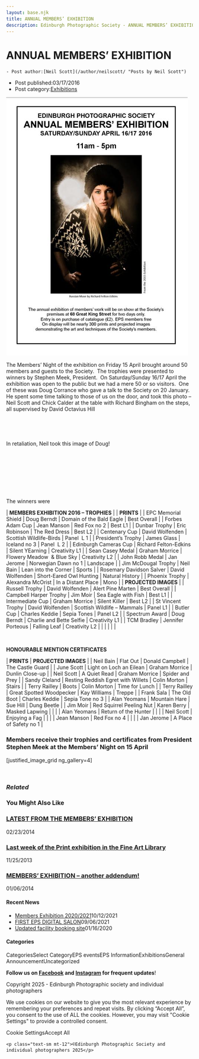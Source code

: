 ```yaml
---
layout: base.njk
title: ANNUAL MEMBERS’ EXHIBITION
description: Edinburgh Photographic Society - ANNUAL MEMBERS’ EXHIBITION
---
```


<div class="container mx-auto px-4 py-8">
  <div class="prose max-w-3xl mx-auto">
    <h1 class="text-3xl font-bold mb-6">ANNUAL MEMBERS’ EXHIBITION</h1>

    - Post author:[Neil Scott](/author/neilscott/ "Posts by Neil Scott")
- Post published:03/17/2016
- Post category:[Exhibitions](/category/events/eps_exhibitions/)

![members poster A3](images/members-poster-A3.jpg)

The Members’ Night of the exhibition on Friday 15 April brought around 50 members and guests to the Society.&nbsp; The trophies were presented to winners by Stephen Meek, President.&nbsp; On Saturday/Sunday 16/17 April the exhibition was open to the public but we had a mere 50 or so visitors.&nbsp; One of these was Doug Corrance who gave a talk to the Society on 20 January.&nbsp; He spent some time talking to those of us on the door, and took this photo – Neil Scott and Chick Calder at the table with Richard Bingham on the steps, all supervised by David Octavius Hill

&nbsp;

![doorkeepers](data:image/gif;base64,R0lGODlhAQABAAAAACH5BAEKAAEALAAAAAABAAEAAAICTAEAOw==)

In retaliation, Neil took this image of Doug!

![doug corrance04 strap](data:image/gif;base64,R0lGODlhAQABAAAAACH5BAEKAAEALAAAAAABAAEAAAICTAEAOw==)

&nbsp;

&nbsp;

&nbsp;

The winners were

| **MEMBERS EXHIBITION 2016 – TROPHIES** |
| **PRINTS** |
| EPC Memorial Shield | Doug Berndt | Domain of the Bald Eagle | Best Overall |
| Forbes Adam Cup | Jean Manson | Red Fox no 2 | Best L1 |
| Dunbar Trophy | Eric Robinson | The Red Dress | Best L2 |
| Centenary Cup | David Wolfenden | Scottish Wildlife-Birds | Panel&nbsp; L 1 |
| President’s Trophy | James Glass | Iceland no 3 | Panel&nbsp; L 2 |
| Edinburgh Cameras Cup | Richard Felton-Edkins | Silent YEarning | Creativity L1 |
| Sean Casey Medal | Graham Morrice | Flowery Meadow&nbsp; & Blue Sky | Creativity L2 |
| John Robb Medal | Jan Jerome | Norwegian Dawn no 1 | Landscape |
| Jim McDougal Trophy | Neil Bain | Lean into the Corner | Sports |
| Rosemary Davidson Salver | David Wolfenden | Short-Eared Owl Hunting | Natural History |
| Phoenix Trophy | Alexandra McOrist | In a Distant Place | Mono |
| **PROJECTED IMAGES** |
| Russell Trophy | David Wolfenden | Alert Pine Marten | Best Overall |
| Campbell Harper Trophy | Jim Moir | Sea Eagle with Fish | Best L1 |
| Intermediate Cup | Graham Morrice | Silent Killer | Best L2 |
| St Vincent Trophy | David Wolfenden | Scottish Wildlife – Mammals | Panel L1 |
| Butler Cup | Charles Keddie | Sepia Tones | Panel L2 |
| Spectrum Award | Doug Berndt | Charlie and Bette Selfie | Creativity L1 |
| TCM Bradley | Jennifer Porteous | Falling Leaf | Creativity L2 |
| | | | |

&nbsp;

**HONOURABLE MENTION CERTIFICATES**

| **PRINTS** | **PROJECTED IMAGES** |
| Neil Bain | Flat Out | Donald Campbell | The Castle Guard |
| June Scott | Light on Loch an Eilean | Graham Morrice | Dunlin Close-up |
| Neil Scott | A Quiet Read | Graham Morrice | Spider and Prey |
| Sandy Cleland | Resting Reddish Egret with Willets | Colin Morton | Stairs |
| Terry Railley | Boots | Colin Morton | Time for Lunch |
| Terry Railley | Great Spotted Woodpecker | Kay Williams | Treppe |
| Frank Sala | The Old Boot | Charles Keddie | Sepia Tone no 3 |
| Alan Yeomans | Mountain Hare | Sue Hill | Dung Beetle |
| Jim Moir | Red Squirrel Peeling Nut | Karen Berry | Masked Lapwing |
| | | Alan Yeomans | Return of the Hunter |
| | | Neil Scott | Enjoying a Fag |
| | | Jean Manson | Red Fox no 4 |
| | | Jan Jerome | A Place of Safety no 1 |

### Members receive their trophies and certificates from President Stephen Meek at the Members’ Night on 15 April

[justified\_image\_grid ng\_gallery=4]

&nbsp;

### _Related_

### You Might Also Like

### [LATEST FROM THE MEMBERS’ EXHIBITION](/events/eps_exhibitions/latest-from-the-members-exhibition/)
02/23/2014

### [Last week of the Print exhibition in the Fine Art Library](/events/eps_exhibitions/last-week-of-the-print-exhibition-in-the-fine-arts-library/)
11/25/2013

### [MEMBERS’ EXHIBITION – another addendum!](/events/eps_exhibitions/members-exhibition/)
01/06/2014

#### Recent News

- [Members Exhibition 2020/2021](/uncategorized/20207/)10/12/2021
- [FIRST EPS DIGITAL SALON](/uncategorized/19611/)09/06/2021
- [Updated facility booking site](/eps_information/updated-facility-booking-site/)01/16/2020

#### Categories
CategoriesSelect CategoryEPS eventsEPS InformationExhibitionsGeneral AnnouncementUncategorized

**Follow us on [Facebook](https://www.facebook.com/EdinburghPhotographicSociety/) and [Instagram](https://www.instagram.com/edinburghphotographicsociety) for frequent updates**!

 Copyright 2025 - Edinburgh Photographic society and individual photographers 

We use cookies on our website to give you the most relevant experience by remembering your preferences and repeat visits. By clicking “Accept All”, you consent to the use of ALL the cookies. However, you may visit "Cookie Settings" to provide a controlled consent.

Cookie SettingsAccept All

    <p class="text-sm mt-12">©Edinburgh Photographic Society and individual photographers 2025</p>
  </div>
</div>